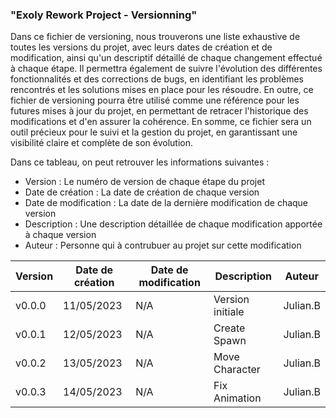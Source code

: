 ### "Exoly Rework Project - Versionning"

Dans ce fichier de versioning, nous trouverons une liste exhaustive de toutes les versions du projet, avec leurs dates de création et de modification, ainsi qu'un descriptif détaillé de chaque changement effectué à chaque étape. Il permettra également de suivre l'évolution des différentes fonctionnalités et des corrections de bugs, en identifiant les problèmes rencontrés et les solutions mises en place pour les résoudre. En outre, ce fichier de versioning pourra être utilisé comme une référence pour les futures mises à jour du projet, en permettant de retracer l'historique des modifications et d'en assurer la cohérence. En somme, ce fichier sera un outil précieux pour le suivi et la gestion du projet, en garantissant une visibilité claire et complète de son évolution.

Dans ce tableau, on peut retrouver les informations suivantes :

- Version : Le numéro de version de chaque étape du projet
- Date de création : La date de création de chaque version
- Date de modification : La date de la dernière modification de chaque version
- Description : Une description détaillée de chaque modification apportée à chaque version
- Auteur : Personne qui à contrubuer au projet sur cette modification

| Version | Date de création | Date de modification | Description       | Auteur   |
| ---     | ---              | ---                  | ---               |  ---     | 
| v0.0.0  | 11/05/2023       | N/A                  | Version initiale  | Julian.B |
| v0.0.1  | 12/05/2023       | N/A                  | Create Spawn      | Julian.B |
| v0.0.2  | 13/05/2023       | N/A                  | Move Character    | Julian.B |
| v0.0.3  | 14/05/2023       | N/A                  | Fix Animation     | Julian.B |